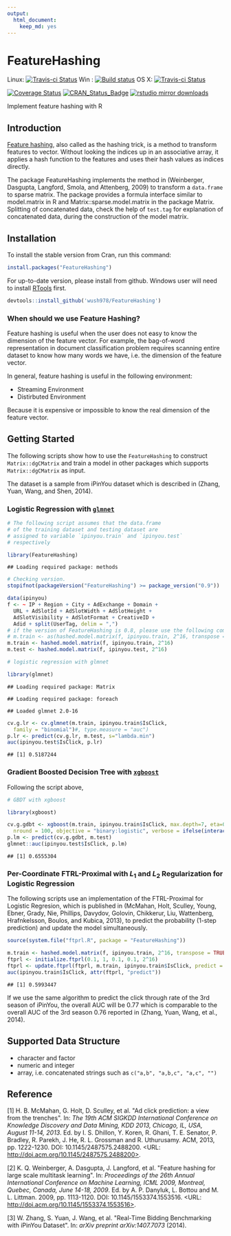 ```yaml
---
output: 
  html_document: 
    keep_md: yes
---
```

FeatureHashing
==============

Linux: [![Travis-ci Status](https://travis-ci.org/wush978/FeatureHashing.svg?branch=master)](https://travis-ci.org/wush978/FeatureHashing)
Win : [![Build status](https://ci.appveyor.com/api/projects/status/bm4lpxn5f07d8klj/branch/master?svg=true)](https://ci.appveyor.com/project/wush978/featurehashing/branch/master)
OS X: [![Travis-ci Status](https://travis-ci.org/wush978/FeatureHashing.svg?branch=osx)](https://travis-ci.org/wush978/FeatureHashing)


[![Coverage Status](https://img.shields.io/coveralls/wush978/FeatureHashing.svg)](https://coveralls.io/r/wush978/FeatureHashing?branch=master)
[![CRAN_Status_Badge](https://www.r-pkg.org/badges/version/FeatureHashing)](https://cran.r-project.org/package=FeatureHashing/)
[![rstudio mirror downloads](https://cranlogs.r-pkg.org/badges/FeatureHashing)](https://github.com/metacran/cranlogs.app)

Implement feature hashing with R



## Introduction

[Feature hashing](https://en.wikipedia.org/wiki/Feature_hashing), also called as the hashing trick, is a method to
transform features to vector. Without looking the indices up in an
associative array, it applies a hash function to the features and uses their
hash values as indices directly.
  
The package FeatureHashing implements the method in (Weinberger, Dasgupta, Langford, Smola, and Attenberg, 2009) to transform
a `data.frame` to sparse matrix. The package provides a formula interface similar to model.matrix 
in R and Matrix::sparse.model.matrix in the package Matrix. Splitting of concatenated data, 
check the help of `test.tag` for explanation of concatenated data, during the construction of the model matrix.

## Installation

To install the stable version from Cran, run this command:
```r
install.packages("FeatureHashing")
```

For up-to-date version, please install from github. Windows user will need to install [RTools](https://cran.r-project.org/bin/windows/Rtools/) first.

```r
devtools::install_github('wush978/FeatureHashing')
```

### When should we use Feature Hashing?

Feature hashing is useful when the user does not easy to know the dimension of the feature vector. 
For example, the bag-of-word representation in document classification problem requires scanning entire dataset to know how many words we have, i.e. the dimension of the feature vector.

In general, feature hashing is useful in the following environment:

- Streaming Environment
- Distirbuted Environment

Because it is expensive or impossible to know the real dimension of the feature vector.

## Getting Started

The following scripts show how to use the `FeatureHashing` to construct `Matrix::dgCMatrix` and train a model in other packages which supports `Matrix::dgCMatrix` as input.

The dataset is a sample from iPinYou dataset which is described in (Zhang, Yuan, Wang, and Shen, 2014).

### Logistic Regression with [`glmnet`](https://cran.r-project.org/package=glmnet)


```r
# The following script assumes that the data.frame
# of the training dataset and testing dataset are 
# assigned to variable `ipinyou.train` and `ipinyou.test`
# respectively

library(FeatureHashing)
```

```
## Loading required package: methods
```

```r
# Checking version.
stopifnot(packageVersion("FeatureHashing") >= package_version("0.9"))

data(ipinyou)
f <- ~ IP + Region + City + AdExchange + Domain +
  URL + AdSlotId + AdSlotWidth + AdSlotHeight +
  AdSlotVisibility + AdSlotFormat + CreativeID +
  Adid + split(UserTag, delim = ",")
# if the version of FeatureHashing is 0.8, please use the following command:
# m.train <- as(hashed.model.matrix(f, ipinyou.train, 2^16, transpose = FALSE), "dgCMatrix")
m.train <- hashed.model.matrix(f, ipinyou.train, 2^16)
m.test <- hashed.model.matrix(f, ipinyou.test, 2^16)

# logistic regression with glmnet

library(glmnet)
```

```
## Loading required package: Matrix
```

```
## Loading required package: foreach
```

```
## Loaded glmnet 2.0-16
```

```r
cv.g.lr <- cv.glmnet(m.train, ipinyou.train$IsClick,
  family = "binomial")#, type.measure = "auc")
p.lr <- predict(cv.g.lr, m.test, s="lambda.min")
auc(ipinyou.test$IsClick, p.lr)
```

```
## [1] 0.5187244
```

### Gradient Boosted Decision Tree with [`xgboost`](https://cran.r-project.org/package=xgboost)

Following the script above, 


```r
# GBDT with xgboost

library(xgboost)

cv.g.gdbt <- xgboost(m.train, ipinyou.train$IsClick, max.depth=7, eta=0.1,
  nround = 100, objective = "binary:logistic", verbose = ifelse(interactive(), 1, 0))
p.lm <- predict(cv.g.gdbt, m.test)
glmnet::auc(ipinyou.test$IsClick, p.lm)
```

```
## [1] 0.6555304
```


### Per-Coordinate FTRL-Proximal with $L_1$ and $L_2$ Regularization for Logistic Regression

The following scripts use an implementation of the FTRL-Proximal for Logistic Regresion, which is published in (McMahan, Holt, Sculley, Young, Ebner, Grady, Nie, Phillips, Davydov, Golovin, Chikkerur, Liu, Wattenberg, Hrafnkelsson, Boulos, and Kubica, 2013), to predict the probability (1-step prediction) and update the model simultaneously.



```r
source(system.file("ftprl.R", package = "FeatureHashing"))

m.train <- hashed.model.matrix(f, ipinyou.train, 2^16, transpose = TRUE)
ftprl <- initialize.ftprl(0.1, 1, 0.1, 0.1, 2^16)
ftprl <- update.ftprl(ftprl, m.train, ipinyou.train$IsClick, predict = TRUE)
auc(ipinyou.train$IsClick, attr(ftprl, "predict"))
```

```
## [1] 0.5993447
```

If we use the same algorithm to predict the click through rate of the 3rd season of iPinYou, the overall AUC will be 0.77 which is comparable to the overall AUC of the 3rd season 0.76 reported in (Zhang, Yuan, Wang, et al., 2014).

## Supported Data Structure

- character and factor
- numeric and integer
- array, i.e. concatenated strings such as `c("a,b", "a,b,c", "a,c", "")`

## Reference

[1] H. B. McMahan, G. Holt, D. Sculley, et al. "Ad click
prediction: a view from the trenches". In: _The 19th ACM SIGKDD
International Conference on Knowledge Discovery and Data Mining,
KDD 2013, Chicago, IL, USA, August 11-14, 2013_. Ed. by I. S.
Dhillon, Y. Koren, R. Ghani, T. E. Senator, P. Bradley, R. Parekh,
J. He, R. L. Grossman and R. Uthurusamy. ACM, 2013, pp. 1222-1230.
DOI: 10.1145/2487575.2488200. <URL:
http://doi.acm.org/10.1145/2487575.2488200>.

[2] K. Q. Weinberger, A. Dasgupta, J. Langford, et al. "Feature
hashing for large scale multitask learning". In: _Proceedings of
the 26th Annual International Conference on Machine Learning, ICML
2009, Montreal, Quebec, Canada, June 14-18, 2009_. Ed. by A. P.
Danyluk, L. Bottou and M. L. Littman. 2009, pp. 1113-1120. DOI:
10.1145/1553374.1553516. <URL:
http://doi.acm.org/10.1145/1553374.1553516>.

[3] W. Zhang, S. Yuan, J. Wang, et al. "Real-Time Bidding
Benchmarking with iPinYou Dataset". In: _arXiv preprint
arXiv:1407.7073_ (2014).
